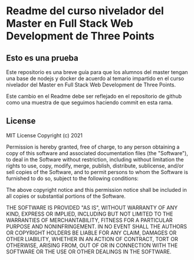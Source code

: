 # Readme del curso nivelador del Master en Full Stack Web Development de Three Points

## Esto es una prueba

Este repositorio es una breve guía para que los alumnos del master tengan una base de nodejs y docker de acuerdo al temario impartido en el curso nivelador del Master en Full Stack Web Development de Three Points.

Este cambio en el Readme debe ser reflejado en el repositorio de github como una muestra de que seguimos haciendo commit en esta rama.

## License
MIT License
Copyright (c) 2021 

Permission is hereby granted, free of charge, to any person obtaining a copy
of this software and associated documentation files (the "Software"), to deal
in the Software without restriction, including without limitation the rights
to use, copy, modify, merge, publish, distribute, sublicense, and/or sell
copies of the Software, and to permit persons to whom the Software is
furnished to do so, subject to the following conditions:

The above copyright notice and this permission notice shall be included in all
copies or substantial portions of the Software.

THE SOFTWARE IS PROVIDED "AS IS", WITHOUT WARRANTY OF ANY KIND, EXPRESS OR
IMPLIED, INCLUDING BUT NOT LIMITED TO THE WARRANTIES OF MERCHANTABILITY,
FITNESS FOR A PARTICULAR PURPOSE AND NONINFRINGEMENT. IN NO EVENT SHALL THE
AUTHORS OR COPYRIGHT HOLDERS BE LIABLE FOR ANY CLAIM, DAMAGES OR OTHER
LIABILITY, WHETHER IN AN ACTION OF CONTRACT, TORT OR OTHERWISE, ARISING FROM,
OUT OF OR IN CONNECTION WITH THE SOFTWARE OR THE USE OR OTHER DEALINGS IN THE
SOFTWARE.
